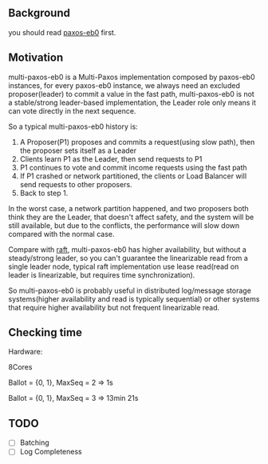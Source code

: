 ## Background

you should read [paxos-eb0](../paxos-eb0) first.

## Motivation

multi-paxos-eb0 is a Multi-Paxos implementation composed by paxos-eb0 instances,
for every paxos-eb0 instance,
we always need an excluded proposer(leader) to commit a value in the fast path,
multi-paxos-eb0 is not a stable/strong leader-based implementation,
the Leader role only means it can vote directly in the next sequence.

So a typical multi-paxos-eb0 history is:

1. A Proposer(P1) proposes and commits a request(using slow path), then the proposer sets itself as a Leader
2. Clients learn P1 as the Leader, then send requests to P1
3. P1 continues to vote and commit income requests using the fast path
4. If P1 crashed or network partitioned, the clients or Load Balancer will send requests to other proposers.
5. Back to step 1.

In the worst case, a network partition happened,
and two proposers both think they are the Leader,
that doesn't affect safety, and the system will be still available,
but due to the conflicts,
the performance will slow down compared with the normal case.

Compare with [raft](https://raft.github.io/raft.pdf),
multi-paxos-eb0 has higher availability,
but without a steady/strong leader,
so you can't guarantee the linearizable read from a single leader node,
typical raft implementation use lease read(read on leader is linearizable, but requires time synchronization).

So multi-paxos-eb0 is probably useful in distributed log/message storage systems(higher availability and read is typically sequential)
or other systems that require higher availability but not frequent linearizable read.

## Checking time

Hardware:

8Cores

Ballot = {0, 1}, MaxSeq = 2 => 1s

Ballot = {0, 1}, MaxSeq = 3 => 13min 21s

## TODO

- [ ] Batching
- [ ] Log Completeness
